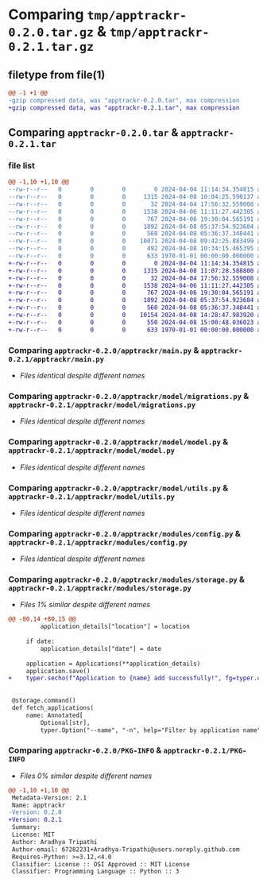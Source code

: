 # Comparing `tmp/apptrackr-0.2.0.tar.gz` & `tmp/apptrackr-0.2.1.tar.gz`

## filetype from file(1)

```diff
@@ -1 +1 @@
-gzip compressed data, was "apptrackr-0.2.0.tar", max compression
+gzip compressed data, was "apptrackr-0.2.1.tar", max compression
```

## Comparing `apptrackr-0.2.0.tar` & `apptrackr-0.2.1.tar`

### file list

```diff
@@ -1,10 +1,10 @@
--rw-r--r--   0        0        0        0 2024-04-04 11:14:34.354815 apptrackr-0.2.0/README.md
--rw-r--r--   0        0        0     1315 2024-04-08 10:04:25.590137 apptrackr-0.2.0/apptrackr/main.py
--rw-r--r--   0        0        0       32 2024-04-04 17:56:32.559008 apptrackr-0.2.0/apptrackr/model/__init__.py
--rw-r--r--   0        0        0     1538 2024-04-06 11:11:27.442305 apptrackr-0.2.0/apptrackr/model/migrations.py
--rw-r--r--   0        0        0      767 2024-04-06 19:30:04.565191 apptrackr-0.2.0/apptrackr/model/model.py
--rw-r--r--   0        0        0     1892 2024-04-08 05:37:54.923684 apptrackr-0.2.0/apptrackr/model/utils.py
--rw-r--r--   0        0        0      560 2024-04-08 05:36:37.348441 apptrackr-0.2.0/apptrackr/modules/config.py
--rw-r--r--   0        0        0    10071 2024-04-08 09:42:25.883499 apptrackr-0.2.0/apptrackr/modules/storage.py
--rw-r--r--   0        0        0      492 2024-04-08 10:34:15.465395 apptrackr-0.2.0/pyproject.toml
--rw-r--r--   0        0        0      633 1970-01-01 00:00:00.000000 apptrackr-0.2.0/PKG-INFO
+-rw-r--r--   0        0        0        0 2024-04-04 11:14:34.354815 apptrackr-0.2.1/README.md
+-rw-r--r--   0        0        0     1315 2024-04-08 11:07:28.588800 apptrackr-0.2.1/apptrackr/main.py
+-rw-r--r--   0        0        0       32 2024-04-04 17:56:32.559008 apptrackr-0.2.1/apptrackr/model/__init__.py
+-rw-r--r--   0        0        0     1538 2024-04-06 11:11:27.442305 apptrackr-0.2.1/apptrackr/model/migrations.py
+-rw-r--r--   0        0        0      767 2024-04-06 19:30:04.565191 apptrackr-0.2.1/apptrackr/model/model.py
+-rw-r--r--   0        0        0     1892 2024-04-08 05:37:54.923684 apptrackr-0.2.1/apptrackr/model/utils.py
+-rw-r--r--   0        0        0      560 2024-04-08 05:36:37.348441 apptrackr-0.2.1/apptrackr/modules/config.py
+-rw-r--r--   0        0        0    10154 2024-04-08 14:28:47.983920 apptrackr-0.2.1/apptrackr/modules/storage.py
+-rw-r--r--   0        0        0      550 2024-04-08 15:00:48.036023 apptrackr-0.2.1/pyproject.toml
+-rw-r--r--   0        0        0      633 1970-01-01 00:00:00.000000 apptrackr-0.2.1/PKG-INFO
```

### Comparing `apptrackr-0.2.0/apptrackr/main.py` & `apptrackr-0.2.1/apptrackr/main.py`

 * *Files identical despite different names*

### Comparing `apptrackr-0.2.0/apptrackr/model/migrations.py` & `apptrackr-0.2.1/apptrackr/model/migrations.py`

 * *Files identical despite different names*

### Comparing `apptrackr-0.2.0/apptrackr/model/model.py` & `apptrackr-0.2.1/apptrackr/model/model.py`

 * *Files identical despite different names*

### Comparing `apptrackr-0.2.0/apptrackr/model/utils.py` & `apptrackr-0.2.1/apptrackr/model/utils.py`

 * *Files identical despite different names*

### Comparing `apptrackr-0.2.0/apptrackr/modules/config.py` & `apptrackr-0.2.1/apptrackr/modules/config.py`

 * *Files identical despite different names*

### Comparing `apptrackr-0.2.0/apptrackr/modules/storage.py` & `apptrackr-0.2.1/apptrackr/modules/storage.py`

 * *Files 1% similar despite different names*

```diff
@@ -80,14 +80,15 @@
         application_details["location"] = location
 
     if date:
         application_details["date"] = date
 
     application = Applications(**application_details)
     application.save()
+    typer.secho(f"Application to {name} add successfully!", fg=typer.colors.GREEN)
 
 
 @storage.command()
 def fetch_applications(
     name: Annotated[
         Optional[str],
         typer.Option("--name", "-n", help="Filter by application name"),
```

### Comparing `apptrackr-0.2.0/PKG-INFO` & `apptrackr-0.2.1/PKG-INFO`

 * *Files 0% similar despite different names*

```diff
@@ -1,10 +1,10 @@
 Metadata-Version: 2.1
 Name: apptrackr
-Version: 0.2.0
+Version: 0.2.1
 Summary: 
 License: MIT
 Author: Aradhya Tripathi
 Author-email: 67282231+Aradhya-Tripathi@users.noreply.github.com
 Requires-Python: >=3.12,<4.0
 Classifier: License :: OSI Approved :: MIT License
 Classifier: Programming Language :: Python :: 3
```

